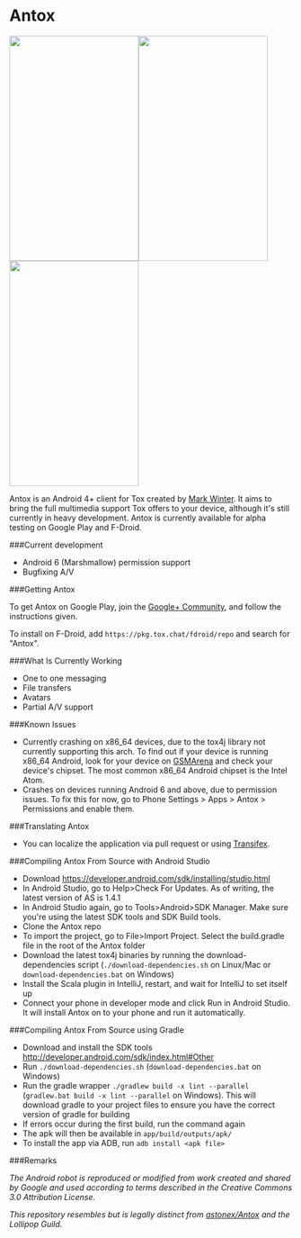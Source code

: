 Antox
=====


<img src="http://i.imgur.com/PvY7zCQ.jpg" width="230px" height="400px"/><img src="http://i.imgur.com/Hmnjpv3.png" width="230px" height="400px"/><img src="http://i.imgur.com/jApGiZQ.png" width="230px" height="400px"/>

Antox is an Android 4+ client for Tox created by [Mark Winter](https://github.com/Astonex). It aims to bring the full multimedia support Tox offers to your device, although it's still currently in heavy development. Antox is currently available for alpha testing on Google Play and F-Droid.

###Current development

- Android 6 (Marshmallow) permission support
- Bugfixing A/V

###Getting Antox

To get Antox on Google Play, join the [Google+ Community](https://plus.google.com/communities/103125800027884896310), and follow the instructions given.

To install on F-Droid, add `https://pkg.tox.chat/fdroid/repo` and search for "Antox".

###What Is Currently Working
- One to one messaging
- File transfers
- Avatars
- Partial A/V support

###Known Issues
- Currently crashing on x86_64 devices, due to the tox4j library not currently supporting this arch. To find out if your device is running x86_64 Android, look for your device on [GSMArena](http://www.gsmarena.com/) and check your device's chipset. The most common x86_64 Android chipset is the Intel Atom.
- Crashes on devices running Android 6 and above, due to permission issues. To fix this for now, go to Phone Settings > Apps > Antox > Permissions and enable them.

###Translating Antox
- You can localize the application via pull request or using [Transifex](https://www.transifex.com/antox/antox/).

###Compiling Antox From Source with Android Studio
- Download https://developer.android.com/sdk/installing/studio.html
- In Android Studio, go to Help>Check For Updates. As of writing, the latest version of AS is 1.4.1
- In Android Studio again, go to Tools>Android>SDK Manager. Make sure you're using the latest SDK tools and SDK Build tools.
- Clone the Antox repo
- To import the project, go to File>Import Project. Select the build.gradle file in the root of the Antox folder
- Download the latest tox4j binaries by running the download-dependencies script (`./download-dependencies.sh` on Linux/Mac or `download-dependencies.bat` on Windows)
- Install the Scala plugin in IntelliJ, restart, and wait for IntelliJ to set itself up
- Connect your phone in developer mode and click Run in Android Studio. It will install Antox on to your phone and run it automatically.

###Compiling Antox From Source using Gradle
- Download and install the SDK tools http://developer.android.com/sdk/index.html#Other
- Run `./download-dependencies.sh` (`download-dependencies.bat` on Windows)
- Run the gradle wrapper `./gradlew build -x lint --parallel` (`gradlew.bat build -x lint --parallel` on Windows). This will download gradle to your project files to ensure you have the correct version of gradle for building
- If errors occur during the first build, run the command again
- The apk will then be available in `app/build/outputs/apk/`
- To install the app via ADB, run `adb install <apk file>` 

###Remarks

*The Android robot is reproduced or modified from work created and shared by Google and used according to terms described in the Creative Commons 3.0 Attribution License.*

*This repository resembles but is legally distinct from [astonex/Antox](https://github.com/Astonex/Antox) and the Lollipop Guild.*


